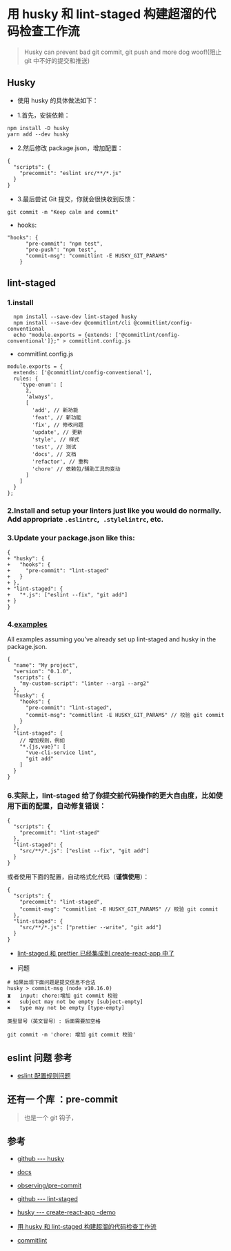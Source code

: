# 用 husky 和 lint-staged 构建超溜的代码检查工作流

>Husky can prevent bad git commit, git push and more dog woof!(阻止 git 中不好的提交和推送)


## Husky

- 使用 husky 的具体做法如下：

- 1.首先，安装依赖：
```
npm install -D husky
yarn add --dev husky
```
- 2.然后修改 package.json，增加配置：
```
{
  "scripts": {
    "precommit": "eslint src/**/*.js"
  }
}
```
- 3.最后尝试 Git 提交，你就会很快收到反馈：
```
git commit -m "Keep calm and commit"
```

-  hooks:
```
"hooks": {
      "pre-commit": "npm test",
      "pre-push": "npm test",
      "commit-msg": "commitlint -E HUSKY_GIT_PARAMS"
    }
```

## lint-staged

### 1.install
```
  npm install --save-dev lint-staged husky
  npm install --save-dev @commitlint/cli @commitlint/config-conventional
  echo "module.exports = {extends: ['@commitlint/config-conventional']};" > commitlint.config.js
```
- commitlint.config.js

```
module.exports = {
  extends: ['@commitlint/config-conventional'],
  rules: {
    'type-enum': [
      2,
      'always',
      [
        'add', // 新功能
        'feat', // 新功能
        'fix', // 修改问题
        'update', // 更新
        'style', // 样式
        'test', // 测试
        'docs', // 文档
        'refactor', // 重构
        'chore' // 依赖包/辅助工具的变动
      ]
    ]
  }
};
```

### 2.Install and setup your linters just like you would do normally. Add appropriate `.eslintrc`,` .stylelintrc`, etc.

### 3.Update your package.json like this:
```
{
+ "husky": {
+   "hooks": {  
+     "pre-commit": "lint-staged"
+   }
+ },
+ "lint-staged": {
+   "*.js": ["eslint --fix", "git add"]
+ }
}
```

### 4.[examples](https://github.com/okonet/lint-staged#examples)

All examples assuming you’ve already set up lint-staged and husky in the package.json.
```
{
  "name": "My project",
  "version": "0.1.0",
  "scripts": {
    "my-custom-script": "linter --arg1 --arg2"
  },
  "husky": {
    "hooks": {
      "pre-commit": "lint-staged",
      "commit-msg": "commitlint -E HUSKY_GIT_PARAMS" // 校验 git commit
    }
  },
  "lint-staged": {
    // 增加规则，例如
    "*.{js,vue}": [
      "vue-cli-service lint",
      "git add"
    ]
  }
}
```
### 6.实际上，lint-staged 给了你提交前代码操作的更大自由度，比如使用下面的配置，自动修复错误：
```
{
  "scripts": {
    "precommit": "lint-staged"
  },
  "lint-staged": {
    "src/**/*.js": ["eslint --fix", "git add"]
  }
}
```

或者使用下面的配置，自动格式化代码（**谨慎使用**）：

```
{
  "scripts": {
    "precommit": "lint-staged",
    "commit-msg": "commitlint -E HUSKY_GIT_PARAMS" // 校验 git commit
  },
  "lint-staged": {
    "src/**/*.js": ["prettier --write", "git add"]
  }
}
```
- [lint-staged 和 prettier 已经集成到 create-react-app 中了](https://github.com/facebook/create-react-app/pull/1759)

- 问题

```
# 如果出现下面问题是提交信息不合法
husky > commit-msg (node v10.16.0)
⧗   input: chore:增加 git commit 校验
✖   subject may not be empty [subject-empty]
✖   type may not be empty [type-empty]

类型冒号（英文冒号）: 后面需要加空格

git commit -m 'chore: 增加 git commit 校验'

```


## eslint 问题 参考 
- [eslint 配置规则问题](https://github.com/fairyly/mynodejs/blob/gh-pages/1.0.3%20eslint%20%E9%85%8D%E7%BD%AE%E9%97%AE%E9%A2%98.md)




## 还有一 个库 ：pre-commit
>也是一个 git 钩子，




## 参考
- [github --- husky](https://github.com/typicode/husky)
- [docs](https://github.com/typicode/husky/blob/master/DOCS.md)

- [observing/pre-commit]( https://github.com/observing/pre-commit)

- [github --- lint-staged](https://github.com/okonet/lint-staged)
- [husky --- create-react-app -demo](https://github.com/facebook/create-react-app/blob/master/package.json)

- [用 husky 和 lint-staged 构建超溜的代码检查工作流](https://segmentfault.com/a/1190000009546913)

- [commitlint](https://conventional-changelog.github.io/commitlint)
